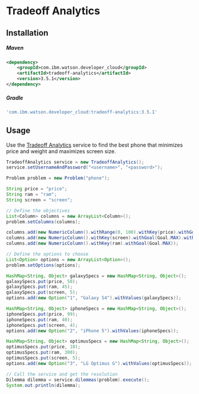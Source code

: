 # Tradeoff Analytics

## Installation

##### Maven
```xml
<dependency>
	<groupId>com.ibm.watson.developer_cloud</groupId>
	<artifactId>tradeoff-analytics</artifactId>
	<version>3.5.1</version>
</dependency>
```

##### Gradle
```gradle
'com.ibm.watson.developer_cloud:tradeoff-analytics:3.5.1'
```

## Usage
Use the [Tradeoff Analytics][tradeoff_analytics] service to find the best
phone that minimizes price and weight and maximizes screen size.

```java
TradeoffAnalytics service = new TradeoffAnalytics();
service.setUsernameAndPassword("<username>", "<password>");

Problem problem = new Problem("phone");

String price = "price";
String ram = "ram";
String screen = "screen";

// Define the objectives
List<Column> columns = new ArrayList<Column>();
problem.setColumns(columns);

columns.add(new NumericColumn().withRange(0, 100).withKey(price).withGoal(Goal.MIN).withObjective(true));
columns.add(new NumericColumn().withKey(screen).withGoal(Goal.MAX).withObjective(true));
columns.add(new NumericColumn().withKey(ram).withGoal(Goal.MAX));

// Define the options to choose
List<Option> options = new ArrayList<Option>();
problem.setOptions(options);

HashMap<String, Object> galaxySpecs = new HashMap<String, Object>();
galaxySpecs.put(price, 50);
galaxySpecs.put(ram, 45);
galaxySpecs.put(screen, 5);
options.add(new Option("1", "Galaxy S4").withValues(galaxySpecs));

HashMap<String, Object> iphoneSpecs = new HashMap<String, Object>();
iphoneSpecs.put(price, 99);
iphoneSpecs.put(ram, 40);
iphoneSpecs.put(screen, 4);
options.add(new Option("2", "iPhone 5").withValues(iphoneSpecs));

HashMap<String, Object> optimusSpecs = new HashMap<String, Object>();
optimusSpecs.put(price, 10);
optimusSpecs.put(ram, 300);
optimusSpecs.put(screen, 5);
options.add(new Option("3", "LG Optimus G").withValues(optimusSpecs));

// Call the service and get the resolution
Dilemma dilemma = service.dilemmas(problem).execute();
System.out.println(dilemma);
```

[tradeoff_analytics]: http://www.ibm.com/watson/developercloud/doc/tradeoff-analytics/